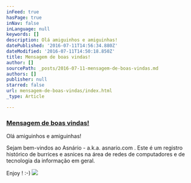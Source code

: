 ```yaml
---
inFeed: true
hasPage: true
inNav: false
inLanguage: null
keywords: []
description: Olá amiguinhos e amiguinhas!
datePublished: '2016-07-11T14:56:34.880Z'
dateModified: '2016-07-11T14:50:18.850Z'
title: Mensagem de boas vindas!
author: []
sourcePath: _posts/2016-07-11-mensagem-de-boas-vindas.md
authors: []
publisher: null
starred: false
url: mensagem-de-boas-vindas/index.html
_type: Article

---
```

### [Mensagem de boas vindas!][0]

Olá amiguinhos e amiguinhas!

Sejam bem-vindos ao Asnário - a.k.a. asnario.com . Este é um registro histórico de burrices e asnices na área de redes de computadores e de tecnologia da informação em geral.

Enjoy ! :-)
![](https://the-grid-user-content.s3-us-west-2.amazonaws.com/8fd277e2-526f-444d-b21b-205a2d6d942d.jpg)

[0]: http://asnario.blogspot.com.br/2004/05/mensagem-de-boas-vindas.html